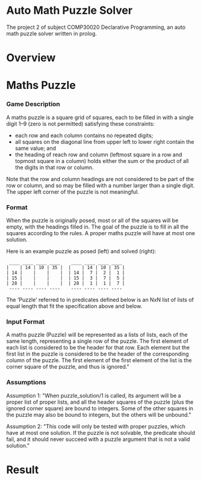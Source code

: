 # Auto Math Puzzle Solver
The project 2 of subject COMP30020 Declarative Programming, an auto math puzzle solver written in prolog.

# Overview

# Maths Puzzle
### Game Description
A maths puzzle is a square grid of squares, each to be filled in with a 
single digit 1–9 (zero is not permitted) satisfying these constraints:
  - each row and each column contains no repeated digits;
  - all squares on the diagonal line from upper left to lower right contain
    the same value; and
  - the heading of reach row and column (leftmost square in a row and topmost
    square in a column) holds either the sum or the product of all the digits
    in that row or column.

Note that the row and column headings are not considered to be part of the
row or column, and so may be filled with a number larger than a single digit.
The upper left corner of the puzzle is not meaningful. 

### Format
When the puzzle is originally posed, most or all of the squares will be
empty, with the headings filled in. The goal of the puzzle is to fill in all 
the squares according to the rules. A proper maths puzzle will have at most
one solution.

Here is an example puzzle as posed (left) and solved (right):
```
 ____ ____ ____ ____    ____ ____ ____ ____ 
|    | 14 | 10 | 35 |  |    | 14 | 10 | 35 |
| 14 |    |    |    |  | 14 |  7 |  2 |  1 |
| 15 |    |    |    |  | 15 |  3 |  7 |  5 |
| 28 |    |    |    |  | 28 |  1 |  1 |  7 |
 ---- ---- ---- ----    ---- ---- ---- ----  
```

The 'Puzzle' referred to in predicates defined below is an NxN list of lists
of equal length that fit the specification above and below.

### Input Format
A maths puzzle (Puzzle) will be represented as a lists of lists, each of the 
same length, representing a single row of the puzzle. The first element of 
each list is considered to be the header for that row. Each element but the
first list in the puzzle is considered to be the header of the corresponding
column of the puzzle. The first element of the first element of the list is 
the corner square of the puzzle, and thus is ignored."

### Assumptions
Assumption 1: "When puzzle_solution/1 is called, its argument will be a 
proper list of proper lists, and all the header squares of the puzzle (plus 
the ignored corner square) are bound to integers. Some of the other squares 
in the puzzle may also be bound to integers, but the others will be unbound."

Assumption 2: "This code will only be tested with proper puzzles, which have
at most one solution. If the puzzle is not solvable, the predicate should
fail, and it should never succeed with a puzzle argument that is not a valid
solution."

# Result
